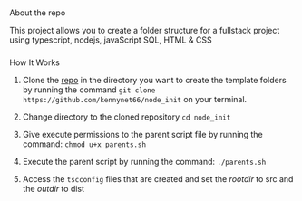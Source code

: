 #

About the repo

This project allows you to create a folder structure for a fullstack project using typescript, nodejs, javaScript SQL, HTML & CSS

###

How It Works

1. Clone the [repo](https://github.com/kennynet66/node_init) in the directory you want to create the template folders by running the command
    `git clone https://github.com/kennynet66/node_init` on your terminal.

2. Change directory to the cloned repository
    `cd node_init`

3. Give execute permissions to the parent script file by running the command:
    `chmod u+x parents.sh`

4. Execute the parent script by running the command:
    `./parents.sh`

5. Access the `tscconfig` files that are created and set the *rootdir* to src and the *outdir* to dist
